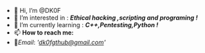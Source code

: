 - 👋 Hi, I’m @DK0F
- 👀 I’m interested in : ***Ethical hacking ,scripting and programing !***
- 🌱 I’m currently learning : ***C++,Pentesting,Python !***
- 📫 **How to reach me:**
- 📩*Email*: *'dk0fgthub@gmail.com'*

<!---
DK0F/DK0F is a ✨ special ✨ repository because its `README.md` (this file) appears on your GitHub profile.
You can click the Preview link to take a look at your changes.
--->
